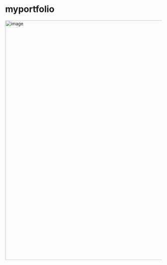 # myportfolio
<img width="1366" height="768" alt="image" src="https://github.com/user-attachments/assets/621a04ef-ab90-4818-b0af-fbba64229776" />
